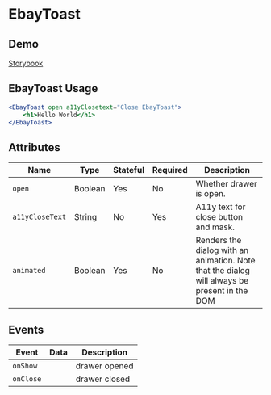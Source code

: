 # EbayToast

## Demo
[Storybook](https://opensource.ebay.com/ebayui-core-react/main/?path=/story/dialogs-ebay-toast-dialog--default)

## EbayToast Usage

```jsx
<EbayToast open a11yClosetext="Close EbayToast">
    <h1>Hello World</h1>
</EbayToast>
```

## Attributes

| Name            | Type    | Stateful | Required | Description |
| --------------- | ------- | -------- | -------- | ----------- |
| `open`          | Boolean | Yes      | No       | Whether drawer is open. |
| `a11yCloseText` | String  | No       | Yes      | A11y text for close button and mask. |
| `animated`      | Boolean | Yes      | No       | Renders the dialog with an animation. Note that the dialog will always be present in the DOM |

## Events

| Event     | Data | Description   |
| --------- | ---- | ------------- |
| `onShow`  |      | drawer opened |
| `onClose` |      | drawer closed |
